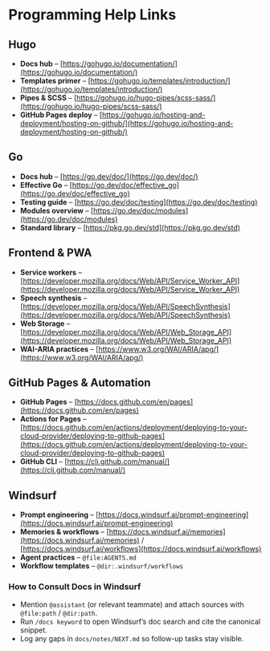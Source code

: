 # Programming Help Links

## Hugo

- **Docs hub** – [https://gohugo.io/documentation/](https://gohugo.io/documentation/)
- **Templates primer** – [https://gohugo.io/templates/introduction/](https://gohugo.io/templates/introduction/)
- **Pipes & SCSS** – [https://gohugo.io/hugo-pipes/scss-sass/](https://gohugo.io/hugo-pipes/scss-sass/)
- **GitHub Pages deploy** – [https://gohugo.io/hosting-and-deployment/hosting-on-github/](https://gohugo.io/hosting-and-deployment/hosting-on-github/)

## Go

- **Docs hub** – [https://go.dev/doc/](https://go.dev/doc/)
- **Effective Go** – [https://go.dev/doc/effective_go](https://go.dev/doc/effective_go)
- **Testing guide** – [https://go.dev/doc/testing](https://go.dev/doc/testing)
- **Modules overview** – [https://go.dev/doc/modules](https://go.dev/doc/modules)
- **Standard library** – [https://pkg.go.dev/std](https://pkg.go.dev/std)

## Frontend & PWA

- **Service workers** – [https://developer.mozilla.org/docs/Web/API/Service_Worker_API](https://developer.mozilla.org/docs/Web/API/Service_Worker_API)
- **Speech synthesis** – [https://developer.mozilla.org/docs/Web/API/SpeechSynthesis](https://developer.mozilla.org/docs/Web/API/SpeechSynthesis)
- **Web Storage** – [https://developer.mozilla.org/docs/Web/API/Web_Storage_API](https://developer.mozilla.org/docs/Web/API/Web_Storage_API)
- **WAI-ARIA practices** – [https://www.w3.org/WAI/ARIA/apg/](https://www.w3.org/WAI/ARIA/apg/)

## GitHub Pages & Automation

- **GitHub Pages** – [https://docs.github.com/en/pages](https://docs.github.com/en/pages)
- **Actions for Pages** – [https://docs.github.com/en/actions/deployment/deploying-to-your-cloud-provider/deploying-to-github-pages](https://docs.github.com/en/actions/deployment/deploying-to-your-cloud-provider/deploying-to-github-pages)
- **GitHub CLI** – [https://cli.github.com/manual/](https://cli.github.com/manual/)

## Windsurf

- **Prompt engineering** – [https://docs.windsurf.ai/prompt-engineering](https://docs.windsurf.ai/prompt-engineering)
- **Memories & workflows** – [https://docs.windsurf.ai/memories](https://docs.windsurf.ai/memories) / [https://docs.windsurf.ai/workflows](https://docs.windsurf.ai/workflows)
- **Agent practices** – `@file:AGENTS.md`
- **Workflow templates** – `@dir:.windsurf/workflows`

### How to Consult Docs in Windsurf

- Mention `@assistant` (or relevant teammate) and attach sources with `@file:path` / `@dir:path`.
- Run `/docs keyword` to open Windsurf’s doc search and cite the canonical snippet.
- Log any gaps in `docs/notes/NEXT.md` so follow-up tasks stay visible.
